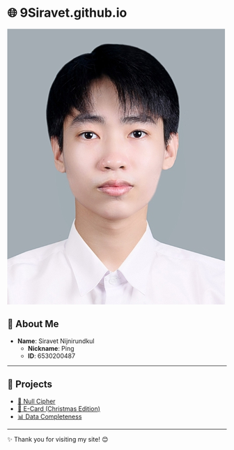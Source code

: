 # 🌐 9Siravet.github.io  

![Profile Picture](Mypic/siravet.jpg)  

## 👤 About Me  
- **Name**: Siravet Nijnirundkul  
  - **Nickname**: Ping  
  - **ID**: 6530200487  

---

## 🌟 Projects  
- [🔑 Null Cipher](null-cipher)  
- [🎄 E-Card (Christmas Edition)](e-card_christmas)  
- [📊 Data Completeness](completeness)  

---

✨ Thank you for visiting my site! 😊  
